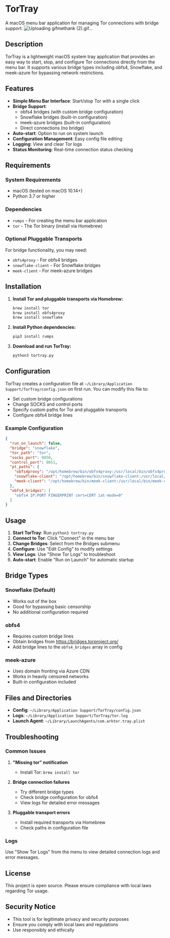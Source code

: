 # TorTray

A macOS menu bar application for managing Tor connections with bridge support.
![Uploading gifmethank (2).gif…]()

## Description

TorTray is a lightweight macOS system tray application that provides an easy way to start, stop, and configure Tor connections directly from the menu bar. It supports various bridge types including obfs4, Snowflake, and meek-azure for bypassing network restrictions.

## Features

- **Simple Menu Bar Interface**: Start/stop Tor with a single click
- **Bridge Support**: 
  - obfs4 bridges (with custom bridge configuration)
  - Snowflake bridges (built-in configuration)
  - meek-azure bridges (built-in configuration)
  - Direct connections (no bridge)
- **Auto-start**: Option to run on system launch
- **Configuration Management**: Easy config file editing
- **Logging**: View and clear Tor logs
- **Status Monitoring**: Real-time connection status checking

## Requirements

### System Requirements
- macOS (tested on macOS 10.14+)
- Python 3.7 or higher

### Dependencies
- `rumps` - For creating the menu bar application
- `tor` - The Tor binary (install via Homebrew)

### Optional Pluggable Transports
For bridge functionality, you may need:
- `obfs4proxy` - For obfs4 bridges
- `snowflake-client` - For Snowflake bridges  
- `meek-client` - For meek-azure bridges

## Installation

1. **Install Tor and pluggable transports via Homebrew:**
   ```bash
   brew install tor
   brew install obfs4proxy
   brew install snowflake
   ```

2. **Install Python dependencies:**
   ```bash
   pip3 install rumps
   ```

3. **Download and run TorTray:**
   ```bash
   python3 tortray.py
   ```

## Configuration

TorTray creates a configuration file at `~/Library/Application Support/TorTray/config.json` on first run. You can modify this file to:

- Set custom bridge configurations
- Change SOCKS and control ports
- Specify custom paths for Tor and pluggable transports
- Configure obfs4 bridge lines

### Example Configuration

```json
{
  "run_on_launch": false,
  "bridge": "snowflake",
  "tor_path": "tor",
  "socks_port": 9050,
  "control_port": 9051,
  "pt_paths": {
    "obfs4proxy": "/opt/homebrew/bin/obfs4proxy:/usr/local/bin/obfs4proxy",
    "snowflake-client": "/opt/homebrew/bin/snowflake-client:/usr/local/bin/snowflake-client",
    "meek-client": "/opt/homebrew/bin/meek-client:/usr/local/bin/meek-client"
  },
  "obfs4_bridges": [
    "obfs4 IP:PORT FINGERPRINT cert=CERT iat-mode=0"
  ]
}
```

## Usage

1. **Start TorTray**: Run `python3 tortray.py`
2. **Connect to Tor**: Click "Connect" in the menu bar
3. **Change Bridges**: Select from the Bridges submenu
4. **Configure**: Use "Edit Config" to modify settings
5. **View Logs**: Use "Show Tor Logs" to troubleshoot
6. **Auto-start**: Enable "Run on Launch" for automatic startup

## Bridge Types

### Snowflake (Default)
- Works out of the box
- Good for bypassing basic censorship
- No additional configuration required

### obfs4
- Requires custom bridge lines
- Obtain bridges from https://bridges.torproject.org/
- Add bridge lines to the `obfs4_bridges` array in config

### meek-azure
- Uses domain fronting via Azure CDN
- Works in heavily censored networks
- Built-in configuration included

## Files and Directories

- **Config**: `~/Library/Application Support/TorTray/config.json`
- **Logs**: `~/Library/Application Support/TorTray/tor.log`
- **Launch Agent**: `~/Library/LaunchAgents/com.arktor.tray.plist`

## Troubleshooting

### Common Issues

1. **"Missing tor" notification**
   - Install Tor: `brew install tor`

2. **Bridge connection failures**
   - Try different bridge types
   - Check bridge configuration for obfs4
   - View logs for detailed error messages

3. **Pluggable transport errors**
   - Install required transports via Homebrew
   - Check paths in configuration file

### Logs
Use "Show Tor Logs" from the menu to view detailed connection logs and error messages.

## License

This project is open source. Please ensure compliance with local laws regarding Tor usage.

## Security Notice

- This tool is for legitimate privacy and security purposes
- Ensure you comply with local laws and regulations
- Use responsibly and ethically
